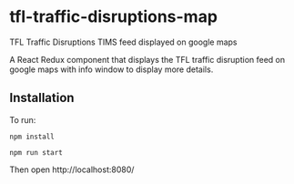 # tfl-traffic-disruptions-map
TFL Traffic Disruptions TIMS feed displayed on google maps

A React Redux component that displays the TFL traffic disruption feed on google maps with info window to display more details.

## Installation

To run:

```shell
npm install
```

```shell
npm run start
```

Then open http://localhost:8080/
